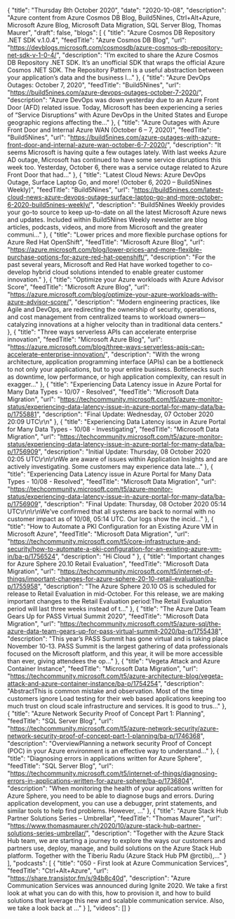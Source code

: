 {
  "title": "Thursday 8th October 2020",
  "date": "2020-10-08",
  "description": "Azure content from Azure Cosmos DB Blog, Build5Nines, Ctrl+Alt+Azure, Microsoft Azure Blog, Microsoft Data Migration, SQL Server Blog, Thomas Maurer",
  "draft": false,
  "blogs": [
    {
      "title": "Azure Cosmos DB Repository .NET SDK v.1.0.4",
      "feedTitle": "Azure Cosmos DB Blog",
      "url": "https://devblogs.microsoft.com/cosmosdb/azure-cosmos-db-repository-net-sdk-v-1-0-4/",
      "description": "I’m excited to share the Azure Cosmos DB Repository .NET SDK. It’s an unofficial SDK that wraps the official Azure Cosmos .NET SDK. The Repository Pattern is a useful abstraction between your application’s data and the business l..."
    },
    {
      "title": "Azure DevOps Outages: October 7, 2020",
      "feedTitle": "Build5Nines",
      "url": "https://build5nines.com/azure-devops-outages-october-7-2020/",
      "description": "Azure DevOps was down yesterday due to an Azure Front Door (AFD) related issue. Today, Microsoft has been experiencing a series of “Service Disruptions” with Azure DevOps in the United States and Europe geographic regions affecting the..."
    },
    {
      "title": "Azure Outages with Azure Front Door and Internal Azure WAN (October 6 – 7, 2020)",
      "feedTitle": "Build5Nines",
      "url": "https://build5nines.com/azure-outages-with-azure-front-door-and-internal-azure-wan-october-6-7-2020/",
      "description": "It seems Microsoft is having quite a few outages lately. With last weeks Azure AD outage, Microsoft has continued to have some service disruptions this week too. Yesterday, October 6, there was a service outage related to Azure Front Door that had..."
    },
    {
      "title": "Latest Cloud News: Azure DevOps Outage, Surface Laptop Go, and more! (October 6, 2020 – Build5Nines Weekly)",
      "feedTitle": "Build5Nines",
      "url": "https://build5nines.com/latest-cloud-news-azure-devops-outage-surface-laptop-go-and-more-october-6-2020-build5nines-weekly/",
      "description": "Build5Nines Weekly provides your go-to source to keep up-to-date on all the latest Microsoft Azure news and updates. Included within Build5Nines Weekly newsletter are blog articles, podcasts, videos, and more from Microsoft and the greater communi..."
    },
    {
      "title": "Lower prices and more flexible purchase options for Azure Red Hat OpenShift",
      "feedTitle": "Microsoft Azure Blog",
      "url": "https://azure.microsoft.com/blog/lower-prices-and-more-flexible-purchase-options-for-azure-red-hat-openshift/",
      "description": "For the past several years, Microsoft and Red Hat have worked together to co-develop hybrid cloud solutions intended to enable greater customer innovation."
    },
    {
      "title": "Optimize your Azure workloads with Azure Advisor Score",
      "feedTitle": "Microsoft Azure Blog",
      "url": "https://azure.microsoft.com/blog/optimize-your-azure-workloads-with-azure-advisor-score/",
      "description": "Modern engineering practices, like Agile and DevOps, are redirecting the ownership of security, operations, and cost management from centralized teams to workload owners—catalyzing innovations at a higher velocity than in traditional data centers."
    },
    {
      "title": "Three ways serverless APIs can accelerate enterprise innovation",
      "feedTitle": "Microsoft Azure Blog",
      "url": "https://azure.microsoft.com/blog/three-ways-serverless-apis-can-accelerate-enterprise-innovation/",
      "description": "With the wrong architecture, application programming interface (APIs) can be a bottleneck to not only your applications, but to your entire business. Bottlenecks such as downtime, low performance, or high application complexity, can result in exagger..."
    },
    {
      "title": "Experiencing Data Latency issue in Azure Portal for Many Data Types - 10/07 - Resolved",
      "feedTitle": "Microsoft Data Migration",
      "url": "https://techcommunity.microsoft.com/t5/azure-monitor-status/experiencing-data-latency-issue-in-azure-portal-for-many-data/ba-p/1755881",
      "description": "Final Update: Wednesday, 07 October 2020 20:09 UTC\r\n"
    },
    {
      "title": "Experiencing Data Latency issue in Azure Portal for Many Data Types - 10/08 - Investigating",
      "feedTitle": "Microsoft Data Migration",
      "url": "https://techcommunity.microsoft.com/t5/azure-monitor-status/experiencing-data-latency-issue-in-azure-portal-for-many-data/ba-p/1756909",
      "description": "Initial Update: Thursday, 08 October 2020 02:05 UTC\r\n\r\nWe are aware of issues within Application Insights and are actively investigating. Some customers may experience data late..."
    },
    {
      "title": "Experiencing Data Latency issue in Azure Portal for Many Data Types - 10/08 - Resolved",
      "feedTitle": "Microsoft Data Migration",
      "url": "https://techcommunity.microsoft.com/t5/azure-monitor-status/experiencing-data-latency-issue-in-azure-portal-for-many-data/ba-p/1756909",
      "description": "Final Update: Thursday, 08 October 2020 05:14 UTC\r\n\r\nWe've confirmed that all systems are back to normal with no customer impact as of 10/08, 05:14 UTC.  Our logs show the incid..."
    },
    {
      "title": "How to Automate a PKI Configuration for an Existing Azure VM in Microsoft Azure",
      "feedTitle": "Microsoft Data Migration",
      "url": "https://techcommunity.microsoft.com/t5/core-infrastructure-and-security/how-to-automate-a-pki-configuration-for-an-existing-azure-vm-in/ba-p/1756524",
      "description": "Hi Cloud "
    },
    {
      "title": "Important changes for Azure Sphere 20.10 Retail Evaluation",
      "feedTitle": "Microsoft Data Migration",
      "url": "https://techcommunity.microsoft.com/t5/internet-of-things/important-changes-for-azure-sphere-20-10-retail-evaluation/ba-p/1755958",
      "description": "The Azure Sphere 20.10 OS is scheduled for release to Retail Evaluation in mid-October. For this release, we are making important changes to the Retail Evaluation period:The Retail Evaluation period will last three weeks instead of t..."
    },
    {
      "title": "The Azure Data Team Gears Up for PASS Virtual Summit 2020",
      "feedTitle": "Microsoft Data Migration",
      "url": "https://techcommunity.microsoft.com/t5/azure-sql/the-azure-data-team-gears-up-for-pass-virtual-summit-2020/ba-p/1755438",
      "description": "This year’s PASS Summit has gone virtual and is taking place November 10-13. PASS Summit is the largest gathering of data professionals focused on the Microsoft platform, and this year, it will be more accessible than ever, giving attendees the op..."
    },
    {
      "title": "Vegeta Attack and Azure Container Instance",
      "feedTitle": "Microsoft Data Migration",
      "url": "https://techcommunity.microsoft.com/t5/azure-architecture-blog/vegeta-attack-and-azure-container-instance/ba-p/1754254",
      "description": "AbstractThis is common mistake and observation. Most of the time customers ignore Load testing for their web based applications keeping too much trust on cloud scale infrastructure and services. It is good to trus..."
    },
    {
      "title": "Azure Network Security Proof of Concept Part 1: Planning",
      "feedTitle": "SQL Server Blog",
      "url": "https://techcommunity.microsoft.com/t5/azure-network-security/azure-network-security-proof-of-concept-part-1-planning/ba-p/1746368",
      "description": "OverviewPlanning a network security Proof of Concept (POC) in your Azure environment is an effective way to understand..."
    },
    {
      "title": "Diagnosing errors in applications written for Azure Sphere",
      "feedTitle": "SQL Server Blog",
      "url": "https://techcommunity.microsoft.com/t5/internet-of-things/diagnosing-errors-in-applications-written-for-azure-sphere/ba-p/1736804",
      "description": "When monitoring the health of your applications written for Azure Sphere, you need to be able to diagnose bugs and errors. During application development, you can use a debugger, print statements, and similar tools to help find problems. However, ..."
    },
    {
      "title": "Azure Stack Hub Partner Solutions Series – Umbrellar",
      "feedTitle": "Thomas Maurer",
      "url": "https://www.thomasmaurer.ch/2020/10/azure-stack-hub-partner-solutions-series-umbrellar/",
      "description": "Together with the Azure Stack Hub team, we are starting a journey to explore the ways our customers and partners use, deploy, manage, and build solutions on the Azure Stack Hub platform. Together with the Tiberiu Radu (Azure Stack Hub PM @rctibi),..."
    }
  ],
  "podcasts": [
    {
      "title": "050 - First look at Azure Communication Services",
      "feedTitle": "Ctrl+Alt+Azure",
      "url": "https://share.transistor.fm/s/94b8c40d",
      "description": "Azure Communication Services was announced during Ignite 2020. We take a first look at what you can do with this, how to provision it, and how to build solutions that leverage this new and scalable communication service. Also, we take a look back at ..."
    }
  ],
  "videos": []
}